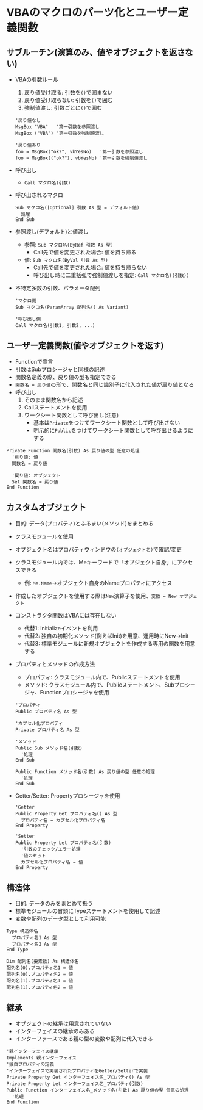 # VBAのマクロのパーツ化とユーザー定義関数

## サブルーチン(演算のみ、値やオブジェクトを返さない)

- VBAの引数ルール
  1. 戻り値受け取る: 引数を`()`で囲まない
  2. 戻り値受け取らない: 引数を`()`で囲む
  3. 強制値渡し: 引数ごとに`()`で囲む

  ```vba
  '戻り値なし
  MsgBox "VBA"   '第一引数を参照渡し
  MsgBox ("VBA") '第一引数を強制値渡し
  
  '戻り値あり
  foo = MsgBox("ok?", vbYesNo)   '第一引数を参照渡し
  foo = MsgBox(("ok?"), vbYesNo) '第一引数を強制値渡し
  ```

- 呼び出し
  - `Call マクロ名(引数)`

- 呼び出されるマクロ

  ```vba
  Sub マクロ名([Optional] 引数 As 型 = デフォルト値)
    処理
  End Sub
  ```

- 参照渡し(デフォルト)と値渡し
  - 参照: `Sub マクロ名(ByRef 引数 As 型)`
    - Call先で値を変更された場合: 値を持ち帰る
  - 値: `Sub マクロ名(ByVal 引数 As 型)`
    - Call先で値を変更された場合: 値を持ち帰らない
    - 呼び出し時に二重括弧で強制値渡しを指定: `Call マクロ名((引数))`

- 不特定多数の引数、パラメータ配列

  ```vba
  'マクロ側
  Sub マクロ名(ParamArray 配列名() As Variant)
  
  '呼び出し側
  Call マクロ名(引数1, 引数2, ...)
  ```

## ユーザー定義関数(値やオブジェクトを返す)

- Functionで宣言
- 引数はSubプロシージャと同様の記述
- 関数名定義の際、戻り値の型も指定できる
- `関数名 = 戻り値`の形で、関数名と同じ識別子に代入された値が戻り値となる
- 呼び出し
  1. そのまま関数名から記述
  2. Callステートメントを使用
  3. ワークシート関数として呼び出し(注意)
     - 基本は`Private`をつけてワークシート関数として呼び出さない
     - 明示的に`Public`をつけてワークシート関数として呼び出せるようにする

```vba
Private Function 関数名(引数) As 戻り値の型 任意の処理
  '戻り値: 値
  関数名 = 戻り値
  
  '戻り値: オブジェクト
  Set 関数名 = 戻り値
End Function
```

## カスタムオブジェクト

- 目的: データ(プロパティ)とふるまい(メソッド)をまとめる
- クラスモジュールを使用
- オブジェクト名はプロパティウィンドウの`(オブジェクト名)`で確認/変更
- クラスモジュール内では、Meキーワードで「オブジェクト自身」にアクセスできる
  - 例: `Me.Name`→オブジェクト自身のNameプロパティにアクセス
- 作成したオブジェクトを使用する際は`New`演算子を使用、`変数 = New オブジェクト`
- コンストラクタ関数はVBAには存在しない
  - 代替1: Initializeイベントを利用
  - 代替2: 独自の初期化メソッド(例えばInit)を用意、運用時にNew→Init
  - 代替3: 標準モジュールに新規オブジェクトを作成する専用の関数を用意する

- プロパティとメソッドの作成方法
  - プロパティ: クラスモジュール内で、Publicステートメントを使用
  - メソッド: クラスモジュール内で、Publicステートメント、Subプロシージャ、Functionプロシージャを使用

  ```vba
  'プロパティ
  Public プロパティ名 As 型
  
  'カプセル化プロパティ
  Private プロパティ名 As 型
  
  'メソッド
  Public Sub メソッド名(引数)
    '処理
  End Sub
  
  Public Function メソッド名(引数) As 戻り値の型 任意の処理
    '処理
  End Sub
  ```

- Getter/Setter: Propertyプロシージャを使用

  ```vba
  'Getter
  Public Property Get プロパティ名() As 型
    プロパティ名 = カプセル化プロパティ名
  End Property
  
  'Setter
  Public Property Let プロパティ名(引数)
    '引数のチェック/エラー処理
    '値のセット
    カプセル化プロパティ名 = 値
  End Property
  ```

## 構造体

- 目的: データのみをまとめて扱う
- 標準モジュールの冒頭にTypeステートメントを使用して記述
- 変数や配列のデータ型として利用可能

```vba
Type 構造体名
  プロパティ名1 As 型
  プロパティ名2 As 型
End Type

Dim 配列名(要素数) As 構造体名
配列名(0).プロパティ名1 = 値
配列名(0).プロパティ名2 = 値
配列名(1).プロパティ名1 = 値
配列名(1).プロパティ名2 = 値
```

## 継承

- オブジェクトの継承は用意されていない
- インターフェイスの継承のみある
- インターファースである親の型の変数や配列に代入できる

```vba
'親インターフェイス継承
Implements 親インターフェイス
'独自プロパティの定義
'インターフェイスで実装されたプロパティをGetter/Setterで実装
Private Property Get インターフェイス名_プロパティ() As 型
Private Property Let インターフェイス名_プロパティ(引数)
Public Function インターフェイス名_メソッド名(引数) As 戻り値の型 任意の処理
  '処理
End Function
```

